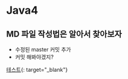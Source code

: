 # Java4

## MD 파일 작성법은 알아서 찾아보자

- 수정된 master 커밋 추가
- 커밋 해봐야겠지?

[테스트](https://naver.com){: target="_blank"}
